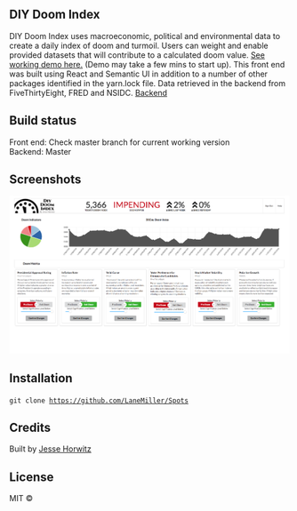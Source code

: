 
## DIY Doom Index
DIY Doom Index uses macroeconomic, political and environmental data to create a daily index of doom and turmoil. Users can weight and enable provided datasets that will contribute to a calculated doom value. [See working demo here.](https://doom-index.herokuapp.com) (Demo may take a few mins to start up). This front end was built using React and Semantic UI in addition to a number of other packages identified in the yarn.lock file. Data retrieved in the backend from FiveThirtyEight, FRED and NSIDC. [Backend](https://github.com/SuperJesseH/diy_doomsday_backend)

## Build status
Front end: Check master branch for current working version
<br/>
Backend: Master
## Screenshots
<img src="doomPage.png" alt="DIY doom app image">

## Installation
<code>git clone https://github.com/LaneMiller/Spots</code>

## Credits
Built by
[Jesse Horwitz](https://github.com/SuperJesseH)

## License
MIT ©
